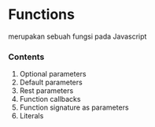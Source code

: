 # Functions
merupakan sebuah fungsi pada Javascript

### Contents
1. Optional parameters
2. Default parameters
3. Rest parameters
4. Function callbacks
5. Function signature as parameters
6. Literals

